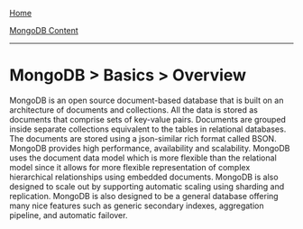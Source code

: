 [Home](../../index.md)

[MongoDB Content](../MongoDB.md)
___

# MongoDB > Basics > Overview


MongoDB is an open source document-based database that is built on an architecture of documents and collections. All the data is stored as documents that comprise sets of key-value pairs. Documents are grouped inside separate collections equivalent to the tables in relational databases. The documents are stored using a json-similar rich format called BSON.  MongoDB provides high performance, availability and scalability. MongoDB uses the document data model which is more flexible than the relational model since it allows for more flexible representation of complex hierarchical relationships using embedded documents.  MongoDB is also designed to scale out by supporting automatic scaling using sharding and replication. MongoDB is also designed to be a general database offering many nice features such as generic secondary indexes, aggregation pipeline, and automatic failover.
